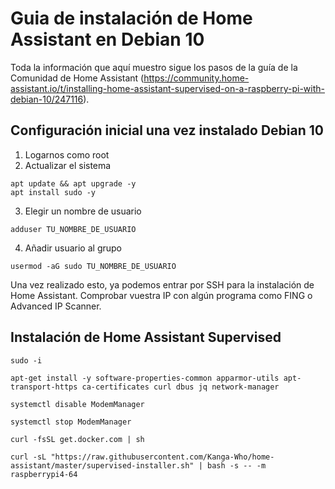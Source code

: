 # Guia de instalación de Home Assistant en Debian 10

Toda la información que aquí muestro sigue los pasos de la guía de la Comunidad de Home Assistant (https://community.home-assistant.io/t/installing-home-assistant-supervised-on-a-raspberry-pi-with-debian-10/247116).

## Configuración inicial una vez instalado Debian 10

1. Logarnos como root
2. Actualizar el sistema
```
apt update && apt upgrade -y
apt install sudo -y
```
3. Elegir un nombre de usuario
```
adduser TU_NOMBRE_DE_USUARIO
```
4. Añadir usuario al grupo
```
usermod -aG sudo TU_NOMBRE_DE_USUARIO
```

Una vez realizado esto, ya podemos entrar por SSH para la instalación de Home Assistant. Comprobar vuestra IP con algún programa como FING o Advanced IP Scanner.

## Instalación de Home Assistant Supervised
```
sudo -i

apt-get install -y software-properties-common apparmor-utils apt-transport-https ca-certificates curl dbus jq network-manager

systemctl disable ModemManager

systemctl stop ModemManager

curl -fsSL get.docker.com | sh

curl -sL "https://raw.githubusercontent.com/Kanga-Who/home-assistant/master/supervised-installer.sh" | bash -s -- -m raspberrypi4-64
```

